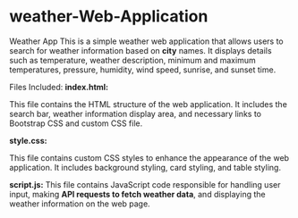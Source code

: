 # weather-Web-Application
Weather App
This is a simple weather web application that allows users to search for weather information based on **city** names. It displays details such as temperature, weather description, minimum and maximum temperatures, pressure, humidity, wind speed, sunrise, and sunset time.

Files Included:
**index.html:**

This file contains the HTML structure of the web application. It includes the search bar, weather information display area, and necessary links to Bootstrap CSS and custom CSS file.

**style.css:**

This file contains custom CSS styles to enhance the appearance of the web application. It includes background styling, card styling, and table styling.

**script.js:** 
This file contains JavaScript code responsible for handling user input, making **API requests to fetch weather data**, and displaying the weather information on the web page.
